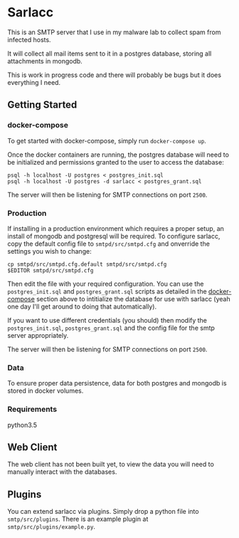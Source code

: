 # Sarlacc

This is an SMTP server that I use in my malware lab to collect spam from infected hosts.

It will collect all mail items sent to it in a postgres database, storing all attachments in mongodb.

This is work in progress code and there will probably be bugs but it does everything I need.


## Getting Started

### docker-compose

To get started with docker-compose, simply run `docker-compose up`.

Once the docker containers are running, the postgres database will need to be initialized and permissions granted to the user to access the database:
```
psql -h localhost -U postgres < postgres_init.sql
psql -h localhost -U postgres -d sarlacc < postgres_grant.sql
```

The server will then be listening for SMTP connections on port `2500`.


### Production

If installing in a production environment which requires a proper setup, an install of mongodb and postgresql will be required.
To configure sarlacc, copy the default config file to `smtpd/src/smtpd.cfg` and onverride the settings you wish to change:
```
cp smtpd/src/smtpd.cfg.default smtpd/src/smtpd.cfg
$EDITOR smtpd/src/smtpd.cfg
```
Then edit the file with your required configuration. You can use the `postgres_init.sql` and `postgres_grant.sql` scripts as detailed in the [docker-compose](#docker-compose) section above to intitialize the database for use with sarlacc (yeah one day I'll get around to doing that automatically).


If you want to use different credentials (you should) then modify the `postgres_init.sql`, `postgres_grant.sql` and the config file for the smtp server appropriately.

The server will then be listening for SMTP connections on port `2500`.


### Data
To ensure proper data persistence, data for both postgres and mongodb is stored in docker volumes.


### Requirements

python3.5



## Web Client

The web client has not been built yet, to view the data you will need to manually interact with the databases.



## Plugins

You can extend sarlacc via plugins. Simply drop a python file into `smtp/src/plugins`. There is an example plugin at `smtp/src/plugins/example.py`.
